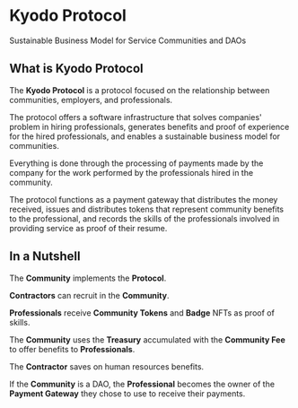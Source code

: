 # Kyodo Protocol

Sustainable Business Model for Service Communities and DAOs

<!-- vide goes here -->

## What is Kyodo Protocol

The **Kyodo Protocol** is a protocol focused on the relationship between communities, employers, and professionals.

The protocol offers a software infrastructure that solves companies' problem in hiring professionals, generates benefits and proof of experience for the hired professionals, and enables a sustainable business model for communities.

Everything is done through the processing of payments made by the company for the work performed by the professionals hired in the community.

The protocol functions as a payment gateway that distributes the money received, issues and distributes tokens that represent community benefits to the professional, and records the skills of the professionals involved in providing service as proof of their resume.

## In a Nutshell

The **Community** implements the **Protocol**.

**Contractors** can recruit in the **Community**.

**Professionals** receive **Community Tokens** and **Badge** NFTs as proof of skills.

The **Community** uses the **Treasury** accumulated with the **Community Fee** to offer benefits to **Professionals**.

The **Contractor** saves on human resources benefits.

If the **Community** is a DAO, the **Professional** becomes the owner of the **Payment Gateway** they chose to use to receive their payments.
